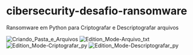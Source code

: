 # cibersecurity-desafio-ransomware
Ransomware em Python para Criptografar e Descriptografar arquivos

![Criando_Pasta_e_Arquivos](https://github.com/WaldirCarlosSantos/cibersecurity-desafio-ransomware/assets/75926678/96147a94-bcee-4790-a21f-2f7956dedcfa)
![Edition_Mode-Arquivo_txt](https://github.com/WaldirCarlosSantos/cibersecurity-desafio-ransomware/assets/75926678/29f691b2-bcac-405e-a524-556c12396929)
![Edition_Mode-Criptografar_py](https://github.com/WaldirCarlosSantos/cibersecurity-desafio-ransomware/assets/75926678/20a0d401-d442-492d-a940-b6f833cf0cf4)
![Edition_Mode-Descriptografar_py](https://github.com/WaldirCarlosSantos/cibersecurity-desafio-ransomware/assets/75926678/aa329159-4b05-47ff-a473-b0abab3c1f38)
